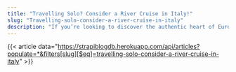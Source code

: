 ```yaml
---
title: "Travelling Solo? Consider a River Cruise in Italy!"
slug: "Travelling-solo-consider-a-river-cruise-in-italy"
description: "If you’re looking to discover the authentic heart of Europe away from the thronging crowds of the cities."
---
```


{{< article data="https://strapiblogdb.herokuapp.com/api/articles?populate=*&filters[slug][$eq]=travelling-solo-consider-a-river-cruise-in-italy" >}}
